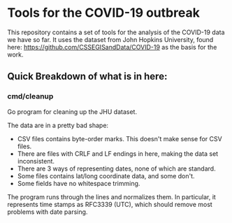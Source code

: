 # Tools for the COVID-19 outbreak

This repository contains a set of tools for the analysis of the COVID-19 data we have so far. It uses the dataset from John Hopkins University, found here: https://github.com/CSSEGISandData/COVID-19 as the basis for the work.

## Quick Breakdown of what is in here:

### cmd/cleanup

Go program for cleaning up the JHU dataset.

The data are in a pretty bad shape:

* CSV files contains byte-order marks. This doesn't make sense for CSV files.
* There are files with CRLF and LF endings in here, making the data set inconsistent.
* There are 3 ways of representing dates, none of which are standard.
* Some files contains lat/long coordinate data, and some don't.
* Some fields have no whitespace trimming.

The program runs through the lines and normalizes them. In particular, it represents time stamps as RFC3339 (UTC), which should remove most problems with date parsing.



